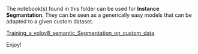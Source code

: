 The notebook(s) found in this folder can be used for **Instance Segmantation**. They can be seen as a generically easy models that can be adapted to a given custom dataset.

[Training_a_yolov8_semantic_Segmentation_on_custom_data](Training_a_yolov8_semantic_Segmentation_on_custom_data)

Enjoy!
